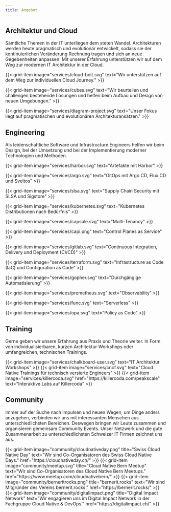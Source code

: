 ```yaml
---
title: Angebot
---
```


## Architektur und Cloud

Sämtliche Themen in der IT unterliegen dem steten Wandel. Architekturen werden heute pragmatisch und evolutionär
entwickelt, sodass sie der kontinuierlichen Veränderung Rechnung tragen und sich an neue Gegebenheiten anpassen. Mit
unserer Erfahrung unterstützen wir auf dem Weg zur modernen IT Architektur in der Cloud.

<div class="row">
  {{< grid-item
      image="services/cloud-bolt.svg"
      text="Wir unterstützen auf dem Weg zur individuellen Cloud Journey." >}}

  {{< grid-item
      image="services/cubes.svg"
      text="Wir beurteilen und challengen bestehende Lösungen und helfen beim Aufbau und Design von neuen Umgebungen." >}}

  {{< grid-item
      image="services/diagram-project.svg"
      text="Unser Fokus liegt auf pragmatischen und evolutionären Architekturansätzen." >}}
</div>

## Engineering

Als leidenschaftliche Software und Infrastructure Engineers helfen wir beim Design, bei der Umsetzung und bei der
Implementierung moderner Technologien und Methoden.

<div class="row">
  {{< grid-item
      image="services/harbor.svg"
      text="Artefakte mit Harbor" >}}

  {{< grid-item
      image="services/argo.svg"
      text="GitOps mit Argo CD, Flux CD und Sveltos" >}}

  {{< grid-item
      image="services/slsa.svg"
      text="Supply Chain Security mit SLSA und Sigstore" >}}

  {{< grid-item
      image="services/kubernetes.svg"
      text="Kubernetes Distributionen nach Bedürfnis" >}}

  {{< grid-item
      image="services/capsule.svg"
      text="Multi-Tenancy" >}}

  {{< grid-item
      image="services/capi.png"
      text="Control Planes as Service" >}}

  {{< grid-item
      image="services/gitlab.svg"
      text="Continuous Integration, Delivery und Deployment (CI/CD)" >}}

  {{< grid-item
      image="services/terraform.svg"
      text="Infrastructure as Code (IaC) und Configuration as Code" >}}

  {{< grid-item
      image="services/gopher.svg"
      text="Durchgängige Automatisierung" >}}

  {{< grid-item
      image="services/prometheus.svg"
      text="Observability" >}}

  {{< grid-item
      image="services/func.svg"
      text="Serverless" >}}

  {{< grid-item
      image="services/opa.svg"
      text="Policy as Code" >}}

</div>


## Training

Gerne geben wir unsere Erfahrung aus Praxis und Theorie weiter. In Form von individualisierbaren, kurzen
Architektur-Workshops oder umfangreichen, technischen Trainings.

<div class="row">
  {{< grid-item
      image="services/chalkboard-user.svg"
      text="IT Architektur Workshops" >}}
  {{< grid-item
      image="services/cncf.svg"
      text="Cloud Native Trainings für technisch versierte Engineers" >}}
  {{< grid-item
      image="services/killercoda.svg"
      href="https://killercoda.com/peakscale"
      text="Interaktive Labs auf Killercoda" >}}
</div>

## Community

Immer auf der Suche nach Impulsen und neuen Wegen, um Dinge anders anzugehen, verbinden wir uns mit interessanten
Menschen aus unterschiedlichsten Bereichen. Deswegen bringen wir Leute zusammen und organisieren gemeinsam Community
Events. Unser Netzwerk und die gute Zusammenarbeit zu unterschiedlichsten Schweizer IT Firmen zeichnet uns aus.

<div class="row">
  {{< grid-item
      image="community/cloudnativeday.png"
      title="Swiss Cloud Native Day"
      text="Wir sind Co-Organisatoren des Swiss Cloud Native Days."
      href="https://cloudnativeday.ch/" >}}
  {{< grid-item
      image="community/meetup.svg"
      title="Cloud Native Bern Meetup"
      text="Wir sind Co-Organisatoren des Cloud Native Bern Meetups."
      href="https://www.meetup.com/cloudnativebern/" >}}
  {{< grid-item
      image="community/berneritrocks.png"
      title="bernerit.rocks"
      text="Wir sind Mitgründer des Vereins bernerit.rocks."
      href="https://bernerit.rocks/" >}}
  {{< grid-item
      image="community/digitalimpact.png"
      title="Digital Impact Network"
      text="Wir engagieren uns im Digital Impact Network in der Fachgruppe Cloud Native & DevOps."
      href="https://digitalimpact.ch/" >}}
</div>
